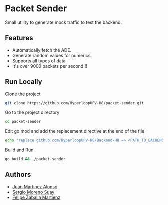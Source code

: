 # Packet Sender

Small utility to generate mock traffic to test the backend.

## Features

- Automatically fetch the ADE.
- Generate random values for numerics
- Supports all types of data
- It's over 9000 packets per second!!!

## Run Locally

Clone the project

```bash
git clone https://github.com/HyperloopUPV-H8/packet-sender.git
```

Go to the project directory

```bash
cd packet-sender
```

Edit go.mod and add the replacement directive at the end of the file

```bash
echo "replace github.com/HyperloopUPV-H8/Backend-H8 => <PATH_TO_BACKEND>" >> go.mod  
```

Build and Run

```bash
go build && ./packet-sender
```

## Authors

- [Juan Martinez Alonso](https://www.github.com/jmaralo)
- [Sergio Moreno Suay](https://www.github.com/smorsua)
- [Felipe Zaballa Martienz](https://www.github.com/lipezaballa)
